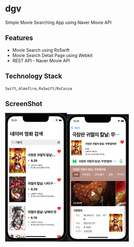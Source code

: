 # dgv
Simple Movie Searching App using Naver Movie API

## Features
* Movie Search using RxSwift
* Movie Search Detail Page using Webkit
* REST API - Naver Movie API

## Technology Stack
`Swift`, `Almofire`, `RxSwift/RxCocoa`

## ScreenShot
<img src="./image/img_02.png" width="200" /><img src="./image/img_01.png" width="200" /> 

